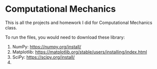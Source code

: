 # Computational Mechanics
 
This is all the projects and homework I did for Computational Mechanics class.

To run the files, you would need to download these library:

1. NumPy: https://numpy.org/install/
2. Matplotlib: https://matplotlib.org/stable/users/installing/index.html
3. SciPy: https://scipy.org/install/
4. 